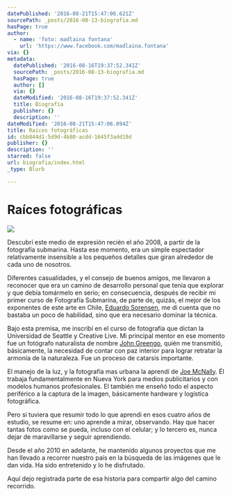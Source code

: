 ```yaml
---
datePublished: '2016-08-21T15:47:06.621Z'
sourcePath: _posts/2016-08-13-biografia.md
hasPage: true
author:
  - name: 'foto: madlaina fontana'
    url: 'https://www.facebook.com/madlaina.fontana'
via: {}
metadata:
  datePublished: '2016-08-16T19:37:52.341Z'
  sourcePath: _posts/2016-08-13-biografia.md
  hasPage: true
  author: []
  via: {}
  dateModified: '2016-08-16T19:37:52.341Z'
  title: Biografía
  publisher: {}
  description: ''
dateModified: '2016-08-21T15:47:06.094Z'
title: Raíces fotográficas
id: cbb844d1-5d9d-4b80-acdd-1645f3add19d
publisher: {}
description: ''
starred: false
url: biografia/index.html
_type: Blurb

---
```

# Raíces fotográficas
![](https://the-grid-user-content.s3-us-west-2.amazonaws.com/cf258c86-025c-4857-890d-7e44886bfc1e.jpg)

Descubrí este medio de expresión recién el año 2008, a partir de la fotografía submarina. Hasta ese momento, era un simple espectador relativamente insensible a los pequeños detalles que giran alrededor de cada uno de nosotros.

Diferentes casualidades, y el consejo de buenos amigos, me llevaron a reconocer que era un camino de desarrollo personal que tenía que explorar y que debía tomármelo en serio; en consecuencia, después de recibir mi primer curso de Fotografía Submarina, de parte de, quizás, el mejor de los exponentes de este arte en Chile, [Eduardo Sorensen][0], me di cuenta que no bastaba un poco de habilidad, sino que era necesario dominar la técnica.

Bajo esta premisa, me inscribí en el curso de fotografía que dictan la Universidad de Seattle y Creative Live. Mi principal mentor en ese momento fue un fotógrafo naturalista de nombre [John Greengo][1], quién me transmitió, básicamente, la necesidad de contar con paz interior para lograr retratar la armonía de la naturaleza. Fue un proceso de catarsis importante.

El manejo de la luz, y la fotografía mas urbana la aprendí de [Joe McNally][2]. Él trabaja fundamentalmente en Nueva York para medios publicitarios y con modelos humanos profesionales. El también me enseñó todo el aspecto periférico a la captura de la imagen, básicamente hardware y logística fotográfica.

Pero si tuviera que resumir todo lo que aprendi en esos cuatro años de estudio, se resume en: uno aprende a mirar, observando. Hay que hacer tantas fotos como se pueda, incluso con el celular; y lo tercero es, nunca dejar de maravillarse y seguir aprendiendo.

Desde el año 2010 en adelante, he mantenido algunos proyectos que me han llevado a recorrer nuestro país en la búsqueda de las imágenes que le dan vida. Ha sido entretenido y lo he disfrutado.

Aquí dejo registrada parte de esa historia para compartir algo del camino recorrido.

[0]: http://www.eduardosorensen.cl/ "Página web de Eduardo Sorensen"
[1]: http://www.johngreengo.com/ "Página web de John Greengo"
[2]: http://portfolio.joemcnally.com/index "Página web de Joe McNally"